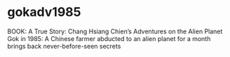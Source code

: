 # gokadv1985
BOOK: A True Story: Chang Hsiang Chien’s Adventures on the Alien Planet Gok in 1985: A Chinese farmer abducted to an alien planet for a month brings back never-before-seen secrets
